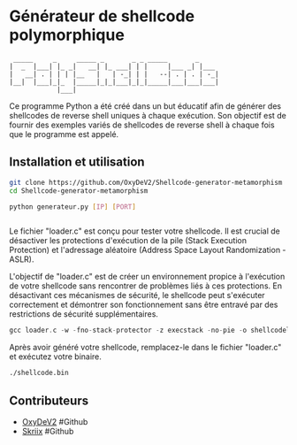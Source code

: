 
# Générateur de shellcode polymorphique



```                                                     
 _____     _     _____ _       _ _ _____       _     
|  _  |___| |_ _|   __| |_ ___| | |     |___ _| |___ 
|   __| . | | | |__   |   | -_| | |   --| . | . | -_|
|__|  |___|_|_  |_____|_|_|___|_|_|_____|___|___|___|
            |___|                                    

```

Ce programme Python a été créé dans un but éducatif afin de générer des shellcodes de reverse shell uniques à chaque exécution. Son objectif est de fournir des exemples variés de shellcodes de reverse shell à chaque fois que le programme est appelé.

## Installation et utilisation

```bash
git clone https://github.com/OxyDeV2/Shellcode-generator-metamorphism
cd Shellcode-generator-metamorphism
```

```bash
python generateur.py [IP] [PORT]
```


```bash

```

Le fichier "loader.c" est conçu pour tester votre shellcode. Il est crucial de désactiver les protections d'exécution de la pile (Stack Execution Protection) et l'adressage aléatoire (Address Space Layout Randomization - ASLR).

L'objectif de "loader.c" est de créer un environnement propice à l'exécution de votre shellcode sans rencontrer de problèmes liés à ces protections. En désactivant ces mécanismes de sécurité, le shellcode peut s'exécuter correctement et démontrer son fonctionnement sans être entravé par des restrictions de sécurité supplémentaires.

```c
gcc loader.c -w -fno-stack-protector -z execstack -no-pie -o shellcodeloader.bin
```

Après avoir généré votre shellcode, remplacez-le dans le fichier "loader.c" et exécutez votre binaire.

```bash
./shellcode.bin
```
## Contributeurs
- [OxyDeV2](https://github.com/OxyDeV2) #Github
- [Skriix](https://github.com/Skriix) #Github
